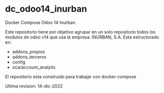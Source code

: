 # dc_odoo14_inurban
Docker Compose Odoo 14 Inurban.

Este repositorio tiene por objetivo agrupar en un solo repositorio todos los modulos de odoo v14 que usa la empresa:
INURBAN, S.A.
Esta estructurado en:
- addons_propios
- addons_terceros
- config
- oca/account_analytic

El repositorio esta construido para trabajar con docker-compose

Ultima revision: 14-dic-2022
